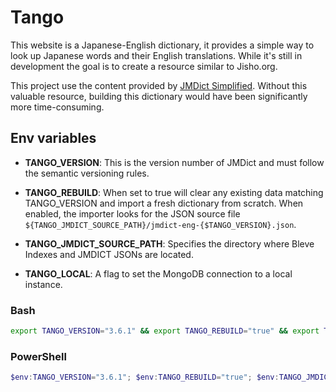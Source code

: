 # Tango

This website is a Japanese-English dictionary, it provides a simple way to look up Japanese words and their English translations.
While it's still in development the goal is to create a resource similar to Jisho.org. 

This project use the content provided by [JMDict Simplified](https://github.com/scriptin/jmdict-simplified). Without this valuable resource, building this dictionary would have been significantly more time-consuming.

## Env variables

- **TANGO_VERSION**: This is the version number of JMDict and must follow the semantic versioning rules.

- **TANGO_REBUILD**: When set to true will clear any existing data matching TANGO_VERSION and import a fresh dictionary from scratch. When enabled, the importer looks for the JSON source file `${TANGO_JMDICT_SOURCE_PATH}/jmdict-eng-{$TANGO_VERSION}.json`.

- **TANGO_JMDICT_SOURCE_PATH**: Specifies the directory where Bleve Indexes and JMDICT JSONs are located.

- **TANGO_LOCAL**: A flag to set the MongoDB connection to a local instance.

### Bash
```bash
export TANGO_VERSION="3.6.1" && export TANGO_REBUILD="true" && export TANGO_JMDICT_SOURCE_PATH="./jmdict_source" && docker-compose up
```

### PowerShell
```powershell
$env:TANGO_VERSION="3.6.1"; $env:TANGO_REBUILD="true"; $env:TANGO_JMDICT_SOURCE_PATH="./jmdict_source"; docker-compose up
```
